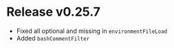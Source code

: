 # Release v0.25.7

- Fixed all optional and missing in `environmentFileLoad`
- Added `bashCommentFilter`
